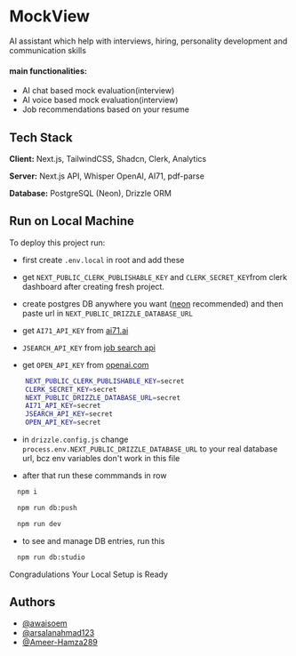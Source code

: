 
# MockView

AI assistant which help with interviews, hiring, personality development and communication skills

#### main functionalities:
- AI chat based mock evaluation(interview) 
- AI voice based mock evaluation(interview) 
- Job recommendations based on your resume 
## Tech Stack

**Client:** Next.js, TailwindCSS, Shadcn, Clerk, Analytics

**Server:** Next.js API, Whisper OpenAI, AI71, pdf-parse

**Database:** PostgreSQL (Neon), Drizzle ORM


## Run on Local Machine

To deploy this project run:

- first create `.env.local` in root and add these

- get `NEXT_PUBLIC_CLERK_PUBLISHABLE_KEY` and `CLERK_SECRET_KEY`from clerk dashboard after creating fresh project.

- create postgres DB anywhere you want ([neon](https://github.com/neondatabase/neon) recommended) and then paste url in `NEXT_PUBLIC_DRIZZLE_DATABASE_URL`

- get `AI71_API_KEY` from [ai71.ai](https://ai71.ai/)

- `JSEARCH_API_KEY` from [job search api](https://rapidapi.com/letscrape-6bRBa3QguO5/api/jsearch)

- get `OPEN_API_KEY` from [openai.com](https://openai.com/)

```bash
    NEXT_PUBLIC_CLERK_PUBLISHABLE_KEY=secret
    CLERK_SECRET_KEY=secret
    NEXT_PUBLIC_DRIZZLE_DATABASE_URL=secret
    AI71_API_KEY=secret
    JSEARCH_API_KEY=secret
    OPEN_API_KEY=secret
```

- in `drizzle.config.js` change `process.env.NEXT_PUBLIC_DRIZZLE_DATABASE_URL` to your real database url, bcz env variables don't work in this file  

- after that run these commmands in row

```bash
  npm i
```
```bash
  npm run db:push
```
```bash
  npm run dev
```
- to see and manage DB entries, run this

```bash
  npm run db:studio
```

Congradulations Your Local Setup is Ready

## Authors

- [@awaisoem](https://www.github.com/awaisoem)
- [@arsalanahmad123](https://www.github.com/arsalanahmad123)
- [@Ameer-Hamza289](https://www.github.com/Ameer-Hamza289)

